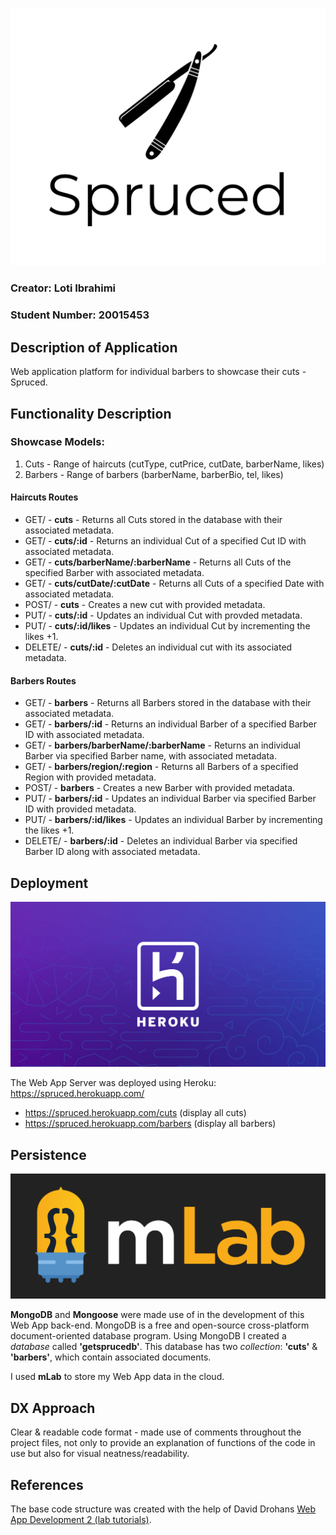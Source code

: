  ![alt text](https://github.com/loti-ibrahimi/Spruced/blob/master/Spruced-logo.png) 
 ### Creator: Loti Ibrahimi 
 ### Student Number: 20015453
 
 ## Description of Application 
 Web application platform for individual barbers to showcase their cuts - Spruced.
 
 ## Functionality Description
 ### Showcase Models:
 1. Cuts - Range of haircuts (cutType, cutPrice, cutDate, barberName, likes)
 2. Barbers - Range of barbers (barberName, barberBio, tel, likes)
 
 #### Haircuts Routes
 * GET/ - **cuts** - Returns all Cuts stored in the database with their associated metadata.
 * GET/ - **cuts/:id** - Returns an individual Cut of a specified Cut ID with associated metadata.
 * GET/ - **cuts/barberName/:barberName** - Returns all Cuts of the specified Barber with associated metadata.
 * GET/ - **cuts/cutDate/:cutDate** - Returns all Cuts of a specified Date with associated metadata.
 * POST/ - **cuts** - Creates a new cut with provided metadata.
 * PUT/ - **cuts/:id** - Updates an individual Cut with provded metadata.
 * PUT/ - **cuts/:id/likes** - Updates an individual Cut by incrementing the likes +1.
 * DELETE/ - **cuts/:id** - Deletes an individual cut with its associated metadata.
 
 #### Barbers Routes
 * GET/ - **barbers** - Returns all Barbers stored in the database with their associated metadata.
 * GET/ - **barbers/:id** - Returns an individual Barber of a specified Barber ID with associated metadata.
 * GET/ - **barbers/barberName/:barberName** - Returns an individual Barber via specified Barber name, with associated metadata.
 * GET/ - **barbers/region/:region** - Returns all Barbers of a specified Region with provided metadata.
 * POST/ - **barbers** - Creates a new Barber with provided metadata.
 * PUT/ - **barbers/:id** - Updates an individual Barber via specified Barber ID with provided metadata.
 * PUT/ - **barbers/:id/likes** - Updates an individual Barber by incrementing the likes +1.
 * DELETE/ - **barbers/:id** - Deletes an individual Barber via specified Barber ID along with associated metadata.
 
 ## Deployment
 ![alt text](https://github.com/loti-ibrahimi/Spruced/blob/master/heroku.jpeg) 
 
 The Web App Server was deployed using Heroku: https://spruced.herokuapp.com/
 - https://spruced.herokuapp.com/cuts (display all cuts)
 - https://spruced.herokuapp.com/barbers (display all barbers)
 
 ## Persistence 
 ![alt text](https://github.com/loti-ibrahimi/Spruced/blob/master/mlab.png)
 
 **MongoDB** and **Mongoose** were made use of in the development of this Web App back-end. 
 MongoDB is a free and open-source cross-platform document-oriented database program. 
 Using MongoDB I created a *database* called **'getsprucedb'**. This database has two *collection*: **'cuts'** & **'barbers'**, which contain associated documents. 
 
 I used **mLab** to store my Web App data in the cloud.  
 
 ## DX Approach
 Clear & readable code format - made use of comments throughout the project files, not only to provide an explanation of functions of the code in use but also for visual neatness/readability. 
 
 ## References 
 The base code structure was created with the help of David Drohans [Web App Development 2 (lab tutorials)](https://ddrohan.github.io/wit-wad-2-2018/topic02-wad/index.html).

